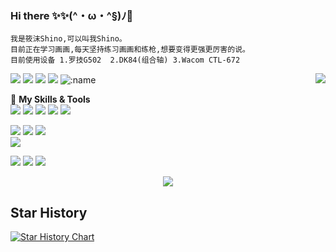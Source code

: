 <!--
**yaolin6666/yaolin6666** is a ✨ _special_ ✨ repository because its `README.md` (this file) appears on your GitHub profile.

Here are some ideas to get you started:

- 🔭 I’m currently working on ...
- 🌱 I’m currently learning ...
- 👯 I’m looking to collaborate on ...
- 🤔 I’m looking for help with ...
- 💬 Ask me about ...
- 📫 How to reach me: ...
- 😄 Pronouns: ...
- ⚡ Fun fact: ...
-->
### Hi there ✨✨(^・ω・^§)ﾉ🌽
    我是筱沫Shino,可以叫我Shino。
    目前正在学习画画,每天坚持练习画画和练枪,想要变得更强更厉害的说。
    目前使用设备 1.罗技G502  2.DK84(组合轴) 3.Wacom CTL-672

<a href="#">
  <img align="right" src="https://github-readme-stats.vercel.app/api?username=yaolin6666&show_icons=true&locale=cn" />
</a>  

[![](https://img.shields.io/twitter/url?label=Bilibili&logo=bilibili&url=https%3A%2F%2Ftwitter.com%2Fyaolin6666)](https://space.bilibili.com/13574078)
[![](https://img.shields.io/twitter/url?label=Pixiv&logo=pixiv&url=https%3A%2F%2Ftwitter.com%2Fyaolin6666)](https://www.pixiv.net/users/32855909)
[![](https://img.shields.io/twitter/url?label=Twitter&logo=twitter&url=https%3A%2F%2Ftwitter.com%2Fyaolin6666)](https://twitter.com/yaolin6666)
[![](https://img.shields.io/twitter/url?label=Steam&logo=steam&url=https%3A%2F%2Ftwitter.com%2Fyaolin6666)](https://steamcommunity.com/id/yaolin6666)
![:name](https://count.getloli.com/get/@:yaolin6666?theme=rule34) 

🌟 **My Skills & Tools**  
[![](https://img.shields.io/badge/-Java-E6882E?style=flat-square&logo=java&logoColor=fff)](https://www.java.com/zh-CN/)
[![](https://img.shields.io/badge/-C++-007D9C?style=flat-square&logo=cplusplus&logoColor=fff)](https://cplusplus.com/)
[![](https://img.shields.io/badge/-Python-3e74a2?style=flat-square&logo=Python&logoColor=fff)](https://www.python.org/)
[![](https://img.shields.io/badge/-JavaScript-f7e018?style=flat-square&logo=javascript&logoColor=white)](https://www.ecma-international.org/)
[![](https://img.shields.io/badge/-HTML5-E34F26?style=flat-square&logo=html5&logoColor=white)](https://html.spec.whatwg.org/)  

[![](https://img.shields.io/badge/-Linux-fcc624?style=flat-square&logo=linux&logoColor=white)](https://www.linuxfoundation.org/)
[![](https://img.shields.io/badge/-Git-f05032?style=flat-square&logo=git&logoColor=white)](https://git-scm.com/)
[![](https://img.shields.io/badge/-MySQL-4479A1?style=flat-square&logo=MySQL&logoColor=fff)](https://www.mysql.com/)  
[![](https://img.shields.io/badge/-PostgreSQL-4479A1?style=flat-square&logo=PostgreSQL&logoColor=fff)](https://www.postgresql.org/)  
<!--
[![](https://img.shields.io/badge/-Docker-2496ED?style=flat-square&logo=docker&logoColor=ffffff)](https://www.docker.com/)
[![](https://img.shields.io/badge/-MongoDB-4479A1?style=flat-square&logo=MongoDB&logoColor=fff)](https://www.mongodb.com/)
-->


[![](https://img.shields.io/badge/IDE-Visual%20Studio%20-DCD4F6?style=flat-square&logo=visual-studio&logoColor=ffffff)](https://visualstudio.microsoft.com/zh-hans/)
[![](https://img.shields.io/badge/IDE-IntelliJ-258EFF?style=flat-square&logo=intellijidea&logoColor=ffffff)](https://www.jetbrains.com/idea/) 
[![](https://img.shields.io/badge/IDE-Pycharm-1FD495?style=flat-square&logo=pycharm&logoColor=ffffff)](https://www.jetbrains.com/pycharm/)  

<div align="center"> <img src="https://activity-graph.herokuapp.com/graph?username=yaolin6666&theme=github" /> </div>

## Star History

[![Star History Chart](https://api.star-history.com/svg?repos=yaolin6666/yaolin6666&type=Date)](https://star-history.com/#yaolin6666/yaolin6666&Date)
